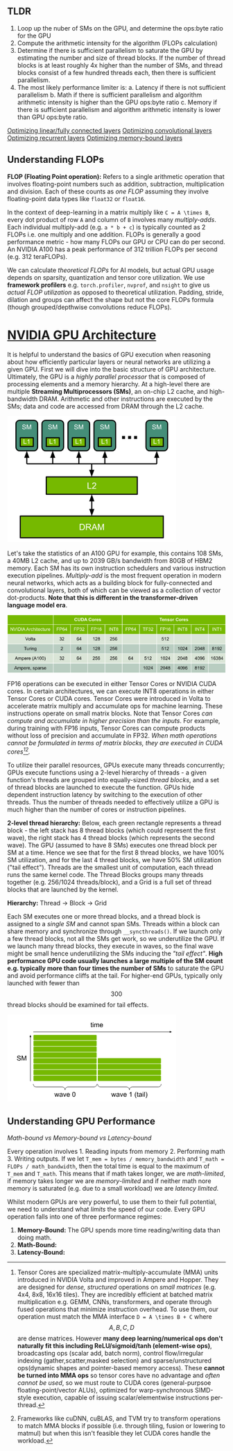 ## TLDR
1. Loop up the nuber of SMs on the GPU, and determine the ops:byte ratio for the GPU
2. Compute the arithmetic intensity for the algorithm (FLOPs calculation)
3. Determine if there is sufficient parallelism to saturate the GPU by estimating the number and size of thread blocks. If the number of thread blocks is at least roughly 4x higher than the number of SMs, and thread blocks consist of a few hundred threads each, then there is sufficient parallelism. 
4. The most likely performance limiter is:
a. Latency if there is not sufficient parallelism
b. Math if there is sufficient parallelism and algorithm arithmetic intensity is higher than the GPU ops:byte ratio
c. Memory if there is sufficient parallelism and algorithm arithmetic intensity is lower than GPU ops:byte ratio.

[Optimizing linear/fully connected layers](https://docs.nvidia.com/deeplearning/performance/dl-performance-fully-connected/index.html)
[Optimizing convolutional layers](https://docs.nvidia.com/deeplearning/performance/dl-performance-gpu-background/index.html#:~:text=User%27s%20Guide%2C-,NVIDIA%20Optimizing%20Convolutional%20Layers%20User%27s%20Guide,-%2C%20and%20NVIDIA%20Optimizing)
[Optimizing recurrent layers](https://docs.nvidia.com/deeplearning/performance/dl-performance-recurrent/index.html)
[Optimizing memory-bound layers](https://docs.nvidia.com/deeplearning/performance/dl-performance-memory-bound/index.html)

## Understanding FLOPs

**FLOP (Floating Point operation):** Refers to a single arithmetic operation that involves floating-point numbers such as addition, subtraction, multiplication and division. Each of these counts as _one FLOP_ assuming they involve floating-point data types like `float32` or `float16`. 

In the context of deep-learning in a matrix multiply like `C = A \times B`, every dot product of row `A` and column of `B` involves many _multiply-adds_. Each individual multiply-add (e.g. `a * b + c`) is typically counted as 2 FLOPs i.e. one multiply and one addition. FLOPs is generally a good performance metric - how many FLOPs our GPU or CPU can do per second. An NVIDIA A100 has a peak performance of 312 trillion FLOPs per second (e.g. 312 teraFLOPs). 

We can calculate _theoretical FLOPs_ for AI models, but actual GPU usage depends on sparsity, quantization and tensor core utilization. We use **framework profilers** e.g. `torch.profiler`, `nvprof`, and `nsight` to give us _actual FLOP utilization_ as opposed to theoretical utilization. Padding, stride, dilation and groups can affect the shape but not the core FLOPs formula (though grouped/depthwise convolutions reduce FLOPs).

# [NVIDIA GPU Architecture](https://docs.nvidia.com/deeplearning/performance/dl-performance-gpu-background/index.html)

It is helpful to understand the basics of GPU execution when reasoning about how efficiently particular layers or neural networks are utilizing a given GPU. First we will dive into the basic structure of GPU architecture. Ultimately, the GPU is a _highly parallel processor_ that is composed of processing elements and a memory hierarchy. At a high-level there are multiple **Streaming Multiprocessors (SMs)**, an on-chip L2 cache, and high-bandwidth DRAM. Arithmetic and other instructions are executed by the SMs; data and code are accessed from DRAM through the L2 cache. 

![Alt text](image.png)

Let's take the statistics of an A100 GPU for example, this contains 108 SMs, a 40MB L2 cache, and up to 2039 GB/s bandwidth from 80GB of HBM2 memory. Each SM has its own instruction schedulers and various instruction execution pipelines. _Multiply-add_ is the most frequent operation in modern neural networks, which acts as a building block for fully-connected and convolutional layers, both of which can be viewed as a collection of vector dot-products. **Note that this is different in the transformer-driven language model era**. 

![Alt text](image-1.png)

FP16 operations can be executed in either Tensor Cores or NVIDIA CUDA cores. In certain architectures, we can execute INT8 operations in either Tensor Cores or CUDA cores. Tensor Cores were introduced in Volta to accelerate matrix multiply and accumulate ops for machine learning. These instructions operate on small matrix blocks. Note that Tensor Cores _can compute and accumulate in higher precision than the inputs_. For example, during training with FP16 inputs, Tensor Cores can compute products without loss of precision and accumulate in FP32. _When math operations cannot be formulated in terms of matrix blocks, they are executed in CUDA cores[^1][^2]._ 

To utilize their parallel resources, GPUs execute many threads concurrently; GPUs execute functions using a 2-level hierarchy of threads - a given function's threads are grouped into equally-sized _thread blocks_, and a set of thread blocks are launched to execute the function. GPUs hide dependent instruction latency by switching to the execution of other threads. Thus the number of threads needed to effectively utilize a GPU is much higher than the number of cores or instruction pipelines. 

**2-level thread hierarchy:** Below, each green rectangle represents a thread block - the left stack has 8 thread blocks (which could represent the first wave), the right stack has 4 thread blocks (which represents the second wave). The GPU (assumed to have 8 SMs) executes one thread block per SM at a time. Hence we see that for the first 8 thread blocks, we have 100% SM utilization, and for the last 4 thread blocks, we have 50% SM utilization ("tail effect"). Threads are the smallest unit of computation, each thread runs the same kernel code. The Thread Blocks groups many threads together (e.g. 256/1024 threads/block), and a Grid is a full set of thread blocks that are launched by the kernel.

**Hierarchy:** Thread -> Block -> Grid

Each SM executes one or more thread blocks, and a thread block is assigned to a _single SM_ and cannot span SMs. Threads within a block can share memory and synchronize through `__syncthreads()`. If we launch only a few thread blocks, not all the SMs get work, so we underutilize the GPU. If we launch many thread blocks, they execute in waves, so the final wave might be small hence underutilizing the SMs inducing the _"tail effect"_. **High performance GPU code usually launches a large multiple of the SM count e.g. typically more than four times the number of SMs** to saturate the GPU and avoid performance cliffs at the tail. For higher-end GPUs, typically only launched with fewer than $$300$$ thread blocks should be examined for tail effects. 

![Alt text](image-2.png)

## Understanding GPU Performance
_Math-bound vs Memory-bound vs Latency-bound_

Every operation involves 1. Reading inputs from memory 2. Performing math 3. Writing outputs. If we let `T_mem = bytes / memory_bandwidth` and `T_math = FLOPs / math_bandwidth`, then the total time is equal to the maximum of `T_mem` and `T_math`. This means that if math takes longer, we are _math-limited_, if memory takes longer we are _memory-limited_ and if neither math nore memory is saturated (e.g. due to a small workload) we are _latency limited_. 

Whilst modern GPUs are very powerful, to use them to their full potential, we need to understand what _limits_ the speed of our code. Every GPU operation falls into one of three performance regimes:

1. **Memory-Bound:** The GPU spends more time reading/writing data than doing math. 
2. **Math-Bound:** 
3. **Latency-Bound:** 



[^1]: Tensor Cores are specialized matrix-multiply-accumulate (MMA) units introduced in NVIDIA Volta and improved in Ampere and Hopper. They are designed for _dense, structured_ operations on _small matrices_ (e.g. 4x4, 8x8, 16x16 tiles). They are incredibly efficient at batched matrix multiplication e.g. GEMM, CNNs, transformers, and operate through fused operations that minimize instruction overhead. To use them, our operation must match the MMA interface `D = A \times B + C` where $$A,B,C,D$$ are dense matrices. However **many deep learning/numerical ops don't naturally fit this including ReLU/sigmoid/tanh (element-wise ops)**, broadcasting ops (scalar add, batch norm), control flow/irregular indexing (gather,scatter,masked selection) and sparse/unstructured ops(dynamic shapes and pointer-based memory access). These **cannot be turned into MMA ops** so tensor cores have no advantage and _often cannot be used_, so we must route to CUDA cores (general-purpsoe floating-point/vector ALUs), optimized for warp-synchronous SIMD-style execution, capable of issuing scalar/elementwise instructions per-thread. 
[^2]: Frameworks like cuDNN, cuBLAS, and TVM try to transform operations to match MMA blocks if possible (i.e. through tiling, fusion or lowering to matmul) but when this isn't feasible they let CUDA cores handle the workload. 

